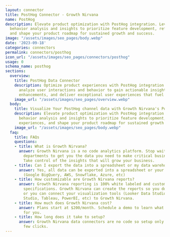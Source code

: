 ```yaml
---
layout: connector
title: PostHog Connector - Growth Nirvana
name: PostHog
description: Elevate product optimization with PostHog integration. Leverage user
  behavior analysis and insights to prioritize feature development, refine user experiences,
  and shape your product roadmap for sustained growth and success.
image: "/assets/images/seo_pages/body.webp"
date: '2023-09-18'
categories: connectors
permalink: connectors/posthog
icon_url: "/assets/images/seo_pages/connectors/posthog"
usage: 0
schema_name: posthog
sections:
  overview:
    title: PostHog Data Connector
    description: Optimize product experiences with PostHog integration. Seamlessly
      analyze user interactions and behavior to gain actionable insights, drive feature
      enhancements, and deliver exceptional user experiences that fuel product growth.
    image_url: "/assets/images/seo_pages/overview.webp"
  body:
    title: Visualize Your PostHog channel data with Growth Nirvana's PostHog Connector
    description: Elevate product optimization with PostHog integration. Leverage user
      behavior analysis and insights to prioritize feature development, refine user
      experiences, and shape your product roadmap for sustained growth and success.
    image_url: "/assets/images/seo_pages/body.webp"
  faq:
    title: FAQs
    questions:
    - title: What is Growth Nirvana?
      answer: Growth Nirvana is a no code analytics platform. Stop waiting for other
        departments to get you the data you need to make critical business decisions.
        Take control of the insights that will grow your business.
    - title: Can I export the data into a spreadsheet or my data warehouse?
      answer: Yes, all data can be exported into a spreadsheet or your data warehouse
        (Google BigQuery, AWS, Snowflake, Azure, etc)
    - title: How customizable are Growth Nirvana reports?
      answer: Growth Nirvana reporting is 100% white labeled and customized to your
        specifications. Growth Nirvana can create the reports so you don’t have to
        or you can connect your visualization tools (Looker Data Studio/Google Data
        Studio, Tableau, PowerBI, etc) to Growth Nirvana.
    - title: How much does Growth Nirvana cost?
      answer: Plans start at $200/month. Schedule a demo to learn what plan is best
        for you.
    - title: How long does it take to setup?
      answer: Growth Nirvana data connectors are no code so setup only requires a
        few clicks.
---
```

